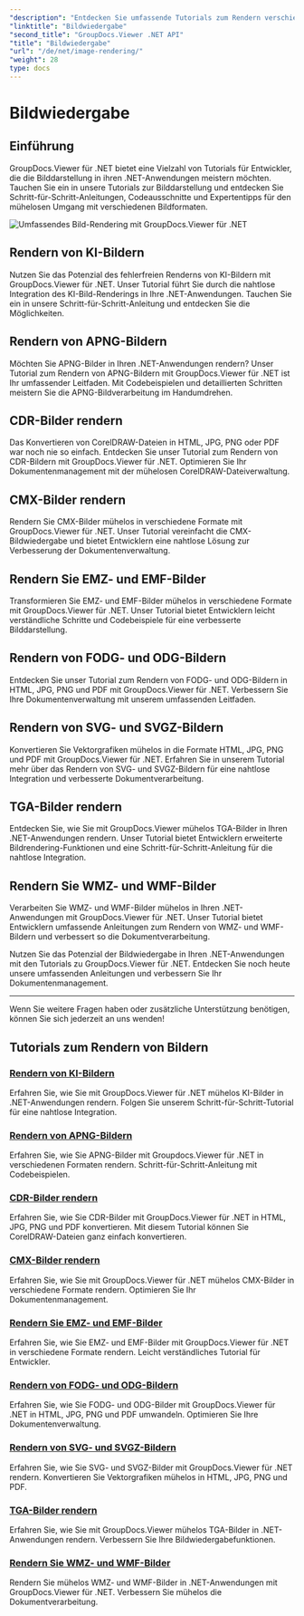 ```yaml
---
"description": "Entdecken Sie umfassende Tutorials zum Rendern verschiedener Bildformate mit GroupDocs.Viewer für .NET. Von KI bis WMF&#58; Lernen Sie nahtlose Integration und Programmierbeispiele kennen."
"linktitle": "Bildwiedergabe"
"second_title": "GroupDocs.Viewer .NET API"
"title": "Bildwiedergabe"
"url": "/de/net/image-rendering/"
"weight": 28
type: docs
---
```

# Bildwiedergabe


## Einführung

GroupDocs.Viewer für .NET bietet eine Vielzahl von Tutorials für Entwickler, die die Bilddarstellung in ihren .NET-Anwendungen meistern möchten. Tauchen Sie ein in unsere Tutorials zur Bilddarstellung und entdecken Sie Schritt-für-Schritt-Anleitungen, Codeausschnitte und Expertentipps für den mühelosen Umgang mit verschiedenen Bildformaten.

![Umfassendes Bild-Rendering mit GroupDocs.Viewer für .NET](/viewer/image-rendering/image.png)

## Rendern von KI-Bildern
Nutzen Sie das Potenzial des fehlerfreien Renderns von KI-Bildern mit GroupDocs.Viewer für .NET. Unser Tutorial führt Sie durch die nahtlose Integration des KI-Bild-Renderings in Ihre .NET-Anwendungen. Tauchen Sie ein in unsere Schritt-für-Schritt-Anleitung und entdecken Sie die Möglichkeiten.

## Rendern von APNG-Bildern
Möchten Sie APNG-Bilder in Ihren .NET-Anwendungen rendern? Unser Tutorial zum Rendern von APNG-Bildern mit GroupDocs.Viewer für .NET ist Ihr umfassender Leitfaden. Mit Codebeispielen und detaillierten Schritten meistern Sie die APNG-Bildverarbeitung im Handumdrehen.

## CDR-Bilder rendern
Das Konvertieren von CorelDRAW-Dateien in HTML, JPG, PNG oder PDF war noch nie so einfach. Entdecken Sie unser Tutorial zum Rendern von CDR-Bildern mit GroupDocs.Viewer für .NET. Optimieren Sie Ihr Dokumentenmanagement mit der mühelosen CorelDRAW-Dateiverwaltung.

## CMX-Bilder rendern
Rendern Sie CMX-Bilder mühelos in verschiedene Formate mit GroupDocs.Viewer für .NET. Unser Tutorial vereinfacht die CMX-Bildwiedergabe und bietet Entwicklern eine nahtlose Lösung zur Verbesserung der Dokumentenverwaltung.

## Rendern Sie EMZ- und EMF-Bilder
Transformieren Sie EMZ- und EMF-Bilder mühelos in verschiedene Formate mit GroupDocs.Viewer für .NET. Unser Tutorial bietet Entwicklern leicht verständliche Schritte und Codebeispiele für eine verbesserte Bilddarstellung.

## Rendern von FODG- und ODG-Bildern
Entdecken Sie unser Tutorial zum Rendern von FODG- und ODG-Bildern in HTML, JPG, PNG und PDF mit GroupDocs.Viewer für .NET. Verbessern Sie Ihre Dokumentenverwaltung mit unserem umfassenden Leitfaden.

## Rendern von SVG- und SVGZ-Bildern
Konvertieren Sie Vektorgrafiken mühelos in die Formate HTML, JPG, PNG und PDF mit GroupDocs.Viewer für .NET. Erfahren Sie in unserem Tutorial mehr über das Rendern von SVG- und SVGZ-Bildern für eine nahtlose Integration und verbesserte Dokumentverarbeitung.

## TGA-Bilder rendern
Entdecken Sie, wie Sie mit GroupDocs.Viewer mühelos TGA-Bilder in Ihren .NET-Anwendungen rendern. Unser Tutorial bietet Entwicklern erweiterte Bildrendering-Funktionen und eine Schritt-für-Schritt-Anleitung für die nahtlose Integration.

## Rendern Sie WMZ- und WMF-Bilder
Verarbeiten Sie WMZ- und WMF-Bilder mühelos in Ihren .NET-Anwendungen mit GroupDocs.Viewer für .NET. Unser Tutorial bietet Entwicklern umfassende Anleitungen zum Rendern von WMZ- und WMF-Bildern und verbessert so die Dokumentverarbeitung.

Nutzen Sie das Potenzial der Bildwiedergabe in Ihren .NET-Anwendungen mit den Tutorials zu GroupDocs.Viewer für .NET. Entdecken Sie noch heute unsere umfassenden Anleitungen und verbessern Sie Ihr Dokumentenmanagement.

---

Wenn Sie weitere Fragen haben oder zusätzliche Unterstützung benötigen, können Sie sich jederzeit an uns wenden!
## Tutorials zum Rendern von Bildern
### [Rendern von KI-Bildern](./render-ai-images/)
Erfahren Sie, wie Sie mit GroupDocs.Viewer für .NET mühelos KI-Bilder in .NET-Anwendungen rendern. Folgen Sie unserem Schritt-für-Schritt-Tutorial für eine nahtlose Integration.
### [Rendern von APNG-Bildern](./render-apng-images/)
Erfahren Sie, wie Sie APNG-Bilder mit Groupdocs.Viewer für .NET in verschiedenen Formaten rendern. Schritt-für-Schritt-Anleitung mit Codebeispielen.
### [CDR-Bilder rendern](./render-cdr-images/)
Erfahren Sie, wie Sie CDR-Bilder mit GroupDocs.Viewer für .NET in HTML, JPG, PNG und PDF konvertieren. Mit diesem Tutorial können Sie CorelDRAW-Dateien ganz einfach konvertieren.
### [CMX-Bilder rendern](./render-cmx-images/)
Erfahren Sie, wie Sie mit GroupDocs.Viewer für .NET mühelos CMX-Bilder in verschiedene Formate rendern. Optimieren Sie Ihr Dokumentenmanagement.
### [Rendern Sie EMZ- und EMF-Bilder](./render-emz-emf-images/)
Erfahren Sie, wie Sie EMZ- und EMF-Bilder mit GroupDocs.Viewer für .NET in verschiedene Formate rendern. Leicht verständliches Tutorial für Entwickler.
### [Rendern von FODG- und ODG-Bildern](./render-fodg-odg-images/)
Erfahren Sie, wie Sie FODG- und ODG-Bilder mit GroupDocs.Viewer für .NET in HTML, JPG, PNG und PDF umwandeln. Optimieren Sie Ihre Dokumentenverwaltung.
### [Rendern von SVG- und SVGZ-Bildern](./render-svg-svgz-images/)
Erfahren Sie, wie Sie SVG- und SVGZ-Bilder mit GroupDocs.Viewer für .NET rendern. Konvertieren Sie Vektorgrafiken mühelos in HTML, JPG, PNG und PDF.
### [TGA-Bilder rendern](./render-tga-images/)
Erfahren Sie, wie Sie mit GroupDocs.Viewer mühelos TGA-Bilder in .NET-Anwendungen rendern. Verbessern Sie Ihre Bildwiedergabefunktionen.
### [Rendern Sie WMZ- und WMF-Bilder](./render-wmz-wmf-images/)
Rendern Sie mühelos WMZ- und WMF-Bilder in .NET-Anwendungen mit GroupDocs.Viewer für .NET. Verbessern Sie mühelos die Dokumentverarbeitung.